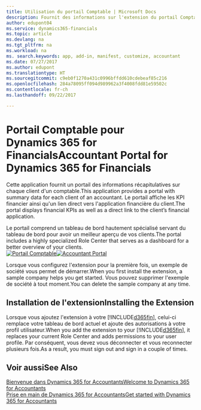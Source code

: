 ```yaml
---
title: Utilisation du portail Comptable | Microsoft Docs
description: Fournit des informations sur l'extension du portail Comptable.
author: edupont04
ms.service: dynamics365-financials
ms.topic: article
ms.devlang: na
ms.tgt_pltfrm: na
ms.workload: na
ms. search.keywords: app, add-in, manifest, customize, accountant
ms.date: 07/27/2017
ms.author: edupont
ms.translationtype: HT
ms.sourcegitcommit: c9eb0f1270a431c0996bffdd610cdebeaf85c216
ms.openlocfilehash: 284a78095ff094d989962a3f4008fdd81e59502c
ms.contentlocale: fr-ch
ms.lasthandoff: 09/22/2017

---
```

# <a name="accountant-portal-for-dynamics-365-for-financials"></a><span data-ttu-id="e7a82-103">Portail Comptable pour Dynamics 365 for Financials</span><span class="sxs-lookup"><span data-stu-id="e7a82-103">Accountant Portal for Dynamics 365 for Financials</span></span>
<span data-ttu-id="e7a82-104">Cette application fournit un portail des informations récapitulatives sur chaque client d'un comptable.</span><span class="sxs-lookup"><span data-stu-id="e7a82-104">This application provides a portal with summary data for each client of an accountant.</span></span> <span data-ttu-id="e7a82-105">Le portail affiche les KPI financier ainsi qu'un lien direct vers l'application financière du client.</span><span class="sxs-lookup"><span data-stu-id="e7a82-105">The portal displays financial KPIs as well as a direct link to the client’s financial application.</span></span>  

<span data-ttu-id="e7a82-106">Le portail comprend un tableau de bord hautement spécialisé servant du tableau de bord pour avoir un meilleur aperçu de vos clients.</span><span class="sxs-lookup"><span data-stu-id="e7a82-106">The portal includes a highly specialized Role Center that serves as a dashboard for a better overview of your clients.</span></span>  
<span data-ttu-id="e7a82-107">[![Portail Comptable](./media/ui-extensions-accportal/accountant-portal.png)](https://go.microsoft.com/fwlink/?linkid=851257)</span><span class="sxs-lookup"><span data-stu-id="e7a82-107">[![Accountant Portal](./media/ui-extensions-accportal/accountant-portal.png)](https://go.microsoft.com/fwlink/?linkid=851257)</span></span>

<span data-ttu-id="e7a82-108">Lorsque vous configurez l'extension pour la première fois, un exemple de société vous permet de démarrer.</span><span class="sxs-lookup"><span data-stu-id="e7a82-108">When you first install the extension, a sample company helps you get started.</span></span> <span data-ttu-id="e7a82-109">Vous pouvez supprimer l'exemple de société à tout moment.</span><span class="sxs-lookup"><span data-stu-id="e7a82-109">You can delete the sample company at any time.</span></span>  

## <a name="installing-the-extension"></a><span data-ttu-id="e7a82-110">Installation de l'extension</span><span class="sxs-lookup"><span data-stu-id="e7a82-110">Installing the Extension</span></span>
<span data-ttu-id="e7a82-111">Lorsque vous ajoutez l'extension à votre [!INCLUDE[d365fin](includes/d365fin_md.md)], celui-ci remplace votre tableau de bord actuel et ajoute des autorisations à votre profil utilisateur.</span><span class="sxs-lookup"><span data-stu-id="e7a82-111">When you add the extension to your [!INCLUDE[d365fin](includes/d365fin_md.md)], it replaces your current Role Center and adds permissions to your user profile.</span></span> <span data-ttu-id="e7a82-112">Par conséquent, vous devez vous déconnecter et vous reconnecter plusieurs fois.</span><span class="sxs-lookup"><span data-stu-id="e7a82-112">As a result, you must sign out and sign in a couple of times.</span></span>  

## <a name="see-also"></a><span data-ttu-id="e7a82-113">Voir aussi</span><span class="sxs-lookup"><span data-stu-id="e7a82-113">See Also</span></span>
[<span data-ttu-id="e7a82-114">Bienvenue dans Dynamics 365 for Accountants</span><span class="sxs-lookup"><span data-stu-id="e7a82-114">Welcome to Dynamics 365 for Accountants</span></span>](index.md)  
[<span data-ttu-id="e7a82-115">Prise en main de Dynamics 365 for Accountants</span><span class="sxs-lookup"><span data-stu-id="e7a82-115">Get started with Dynamics 365 for Accountants</span></span>](accountant-get-started.md)  

